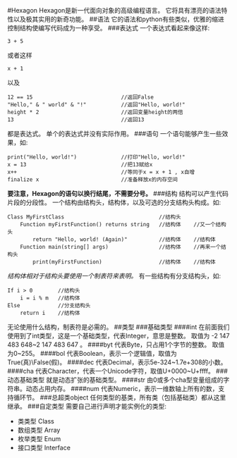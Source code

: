 #Hexagon
Hexagon是新一代面向对象的高级编程语言。
它将具有漂亮的语法特性以及极其实用的新奇功能。
##语法
它的语法和python有些类似，优雅的缩进控制结构使编写代码成为一种享受。
###表达式
一个表达式看起来像这样:
```
3 + 5
```
或者这样
```
x + 1
```
以及
```
12 == 15                            //返回False
"Hello," & " world" & "!"           //返回"Hello, world!"
height * 2                          //返回变量height的两倍
13                                  //返回13
```
都是表达式。
单个的表达式并没有实际作用。
###语句
一个语句能够产生一些效果，如:
```
print("Hello, world!")              //打印"Hello, world!"
x = 13                              //把13赋给x
x++                                 //等同于x = x + 1 , x自增
finalize x                          //准备释放x的内存空间
```
**要注意，Hexagon的语句以换行结尾，不需要分号。**
###结构
结构可以产生代码片段的分段性。
一个结构由结构头，结构体，以及可选的分支结构头构成。如:
```
Class MyFirstClass                              //结构头
    Function myFirstFunction() returns string   //结构体    //又一个结构头
        return "Hello, world! (Again)"          //结构体    //结构体
    Function main(string[] args)                //结构体    //再来一个结构头
        print(myFirstFunction)                  //结构体    //结构体
```
*结构体相对于结构头要使用一个制表符来表明。*
有一些结构有分支结构头，如:
```
If i > 0        //结构头
    i = i % m   //结构体
Else            //分支结构头
    return i    //结构体
```
无论使用什么结构，制表符是必需的。
##类型
###基础类型
####int
在前面我们使用到了int类型，这是一个基础类型，代表Integer，意思是整数。
取值为 -2 147 483 648~2 147 483 647 。
####byt
代表Byte，只占用1个字节的整数。
取值为0~255。
####bol
代表Boolean，表示一个逻辑值，取值为True(真)\False(假)。
####dec
代表Decimal，表示5e-324~1.7e+308的小数。
####cha
代表Character，代表一个Unicode字符，取值U+0000~U+ffff。
###动态基础类型
就是动态扩张的基础类型。
####str
由0或多个cha型变量组成的字符串。动态占用内存。
####num
代表Numeric，表示一维数轴上所有的数，支持循环节。
###总超类object
任何类型的基类，所有类（包括基础类）都从这里继承。
###自定类型
需要自己进行声明才能实例化的类型:
- 类类型 Class
- 数组类型 Array
- 枚举类型 Enum
- 接口类型 Interface
